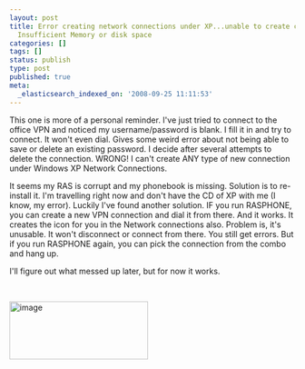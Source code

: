 ```yaml
---
layout: post
title: Error creating network connections under XP...unable to create connection.
  Insufficient Memory or disk space
categories: []
tags: []
status: publish
type: post
published: true
meta:
  _elasticsearch_indexed_on: '2008-09-25 11:11:53'
---
```

<p>This one is more of a personal reminder. I've just tried to connect to the office VPN and noticed my username/password is blank. I fill it in and try to connect. It won't even dial. Gives some weird error about not being able to save or delete an existing password. I decide after several attempts to delete the connection. WRONG! I can't create ANY type of new connection under Windows XP Network Connections.</p>  <p>It seems my RAS is corrupt and my phonebook is missing. Solution is to re-install it. I'm travelling right now and don't have the CD of XP with me (I know, my error). Luckily I've found another solution. IF you run RASPHONE, you can create a new VPN connection and dial it from there. And it works. It creates the icon for you in the Network connections also. Problem is, it's unusable. It won't disconnect or connect from there. You still get errors. But if you run RASPHONE again, you can pick the connection from the combo and hang up. </p>  <p>I'll figure out what messed up later, but for now it works. </p>  <p>&#160;</p>  <p><a href="http://www.hadihariri.com/blogengine/image.axd?picture=WindowsLiveWriter/VPNjustdie.InsufficientMemoryordiskspace_AACD/image_2.png"><img style="border-right:0;border-top:0;border-left:0;border-bottom:0;" height="102" alt="image" src="http://www.hadihariri.com/blogengine/image.axd?picture=WindowsLiveWriter/VPNjustdie.InsufficientMemoryordiskspace_AACD/image_thumb.png" width="244" border="0" /></a></p>
